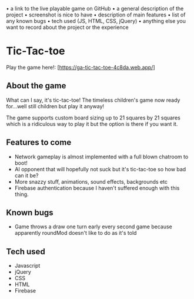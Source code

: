 • a link to the live playable game on GitHub
• a general description of the project
• screenshot is nice to have
• description of main features
• list of any known bugs
• tech used (JS, HTML, CSS, jQuery)
• anything else you want to record about the project or the experience

# Tic-Tac-toe

Play the game here!: [https://ga-tic-tac-toe-4c8da.web.app/]

## About the game

What can I say, it's tic-tac-toe!  The timeless children's game now ready for...well still children but play it anyway!

The game supports custom board sizing up to 21 squares by 21 squares which is a ridiculous way to play it but the option is there if you want it.


## Features to come

* Network gameplay is almost implemented with a full blown chatroom to boot!
* AI opponent that will hopefully not suck but it's tic-tac-toe so how bad can it be?
* More snazzy stuff, animations, sound effects, backgrounds etc
* Firebase authentication because I haven't suffered enough with this thing.


## Known bugs

* Game throws a draw one turn early every second game because apparently roundMod doesn't like to do as it's told


## Tech used

* Javascript
* jQuery
* CSS
* HTML
* Firebase

